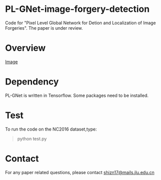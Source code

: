 # PL-GNet-image-forgery-detection
Code for "Pixel Level Global Network for Detion and Localization of Image Forgeries". The paper is under review.

# Overview
[Image](https://github.com/znshi/PL-GNet-image-forgery-detection/blob/main/architecture.png)
# Dependency
PL-GNet is written in Tensorflow. Some packages need to be installed.


# Test
To run the code on the NC2016 dataset,type:

> python test.py
 
 
# Contact
For any paper related questions, please contact shizn17@mails.jlu.edu.cn
